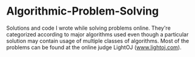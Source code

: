 Algorithmic-Problem-Solving
===========================

Solutions and code I wrote while solving problems online. They're categorized according to major algorithms used even though a particular solution may contain usage of multiple classes of algorithms. Most of the problems can be found at the online judge LightOJ (www.lightoj.com).
